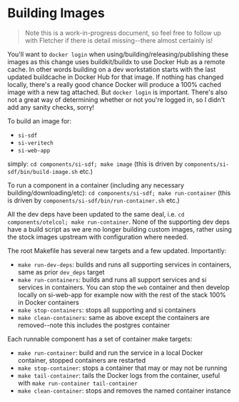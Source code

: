 # Building Images

> Note this is a work-in-progress document, so feel free to follow up with
> Fletcher if there is detail missing--there almost certainly is!

You'll want to `docker login` when using/building/releasing/publishing these
images as this change uses buildkit/buildx to use Docker Hub as a remote cache.
In other words building on a dev workstation starts with the last updated
buildcache in Docker Hub for that image. If nothing has changed locally, there's
a really good chance Docker will produce a 100% cached image with a new tag
attached. But `docker login` is important. There's also not a great way of
determining whether or not you're logged in, so I didn't add any sanity checks,
sorry!

To build an image for:

- `si-sdf`
- `si-veritech`
- `si-web-app`

simply: `cd components/si-sdf; make image` (this is driven by
`components/si-sdf/bin/build-image.sh` etc.)

To run a component in a container (including any necessary
building/downloading/etc): `cd components/si-sdf; make run-container` (this is
driven by `components/si-sdf/bin/run-container.sh` etc.)

All the dev deps have been updated to the same deal, i.e.
`cd components/otelcol; make run-container`. None of the supporting dev deps
have a build script as we are no longer building custom images, rather using the
stock images upstream with configuration where needed.

The root Makefile has several new targets and a few updated. Importantly:

- `make run-dev-deps`: builds and runs all supporting services in containers,
  same as prior `dev_deps` target
- `make run-containers`: builds and runs all support services and si services in
  containers. You can stop the `web` container and then develop locally on
  si-web-app for example now with the rest of the stack 100% in Docker
  containers
- `make stop-containers`: stops all supporting and si containers
- `make clean-containers`: same as above except the containers are removed--note
  this includes the postgres container

Each runnable component has a set of container make targets:

- `make run-container`: build and run the service in a local Docker container,
  stopped containers are restarted
- `make stop-container`: stops a container that may or may not be running
- `make tail-container`: tails the Docker logs from the container, useful with
  `make run-container tail-container`
- `make clean-container`: stops and removes the named container instance
